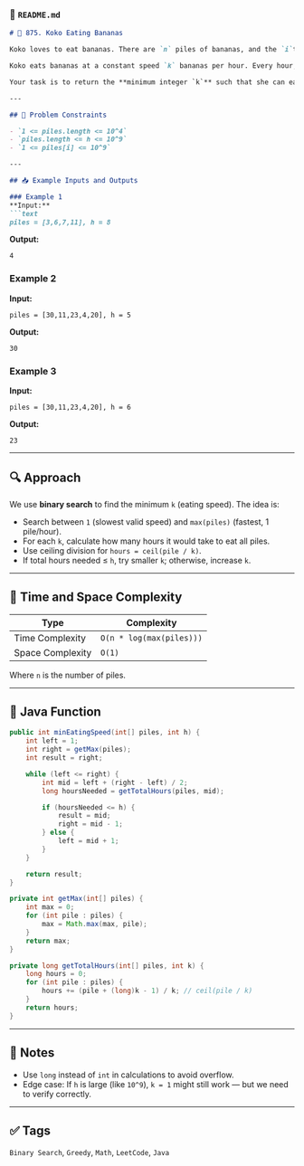 
### 📄 `README.md`

````markdown
# 🍌 875. Koko Eating Bananas

Koko loves to eat bananas. There are `n` piles of bananas, and the `i`th pile has `piles[i]` bananas. The guards have gone and will return in `h` hours.

Koko eats bananas at a constant speed `k` bananas per hour. Every hour, she chooses one pile and eats up to `k` bananas from that pile. If the pile has fewer than `k` bananas, she eats all of them and waits for the next hour.

Your task is to return the **minimum integer `k`** such that she can eat all the bananas **within `h` hours**.

---

## 🧠 Problem Constraints

- `1 <= piles.length <= 10^4`
- `piles.length <= h <= 10^9`
- `1 <= piles[i] <= 10^9`

---

## 📥 Example Inputs and Outputs

### Example 1
**Input:**
```text
piles = [3,6,7,11], h = 8
````

**Output:**

```text
4
```

### Example 2

**Input:**

```text
piles = [30,11,23,4,20], h = 5
```

**Output:**

```text
30
```

### Example 3

**Input:**

```text
piles = [30,11,23,4,20], h = 6
```

**Output:**

```text
23
```

---

## 🔍 Approach

We use **binary search** to find the minimum `k` (eating speed). The idea is:

* Search between `1` (slowest valid speed) and `max(piles)` (fastest, 1 pile/hour).
* For each `k`, calculate how many hours it would take to eat all piles.
* Use ceiling division for `hours = ceil(pile / k)`.
* If total hours needed ≤ `h`, try smaller `k`; otherwise, increase `k`.

---

## 🧠 Time and Space Complexity

| Type             | Complexity               |
| ---------------- | ------------------------ |
| Time Complexity  | `O(n * log(max(piles)))` |
| Space Complexity | `O(1)`                   |

Where `n` is the number of piles.

---

## 🧪 Java Function

```java
public int minEatingSpeed(int[] piles, int h) {
    int left = 1;
    int right = getMax(piles);
    int result = right;

    while (left <= right) {
        int mid = left + (right - left) / 2;
        long hoursNeeded = getTotalHours(piles, mid);

        if (hoursNeeded <= h) {
            result = mid;
            right = mid - 1;
        } else {
            left = mid + 1;
        }
    }

    return result;
}

private int getMax(int[] piles) {
    int max = 0;
    for (int pile : piles) {
        max = Math.max(max, pile);
    }
    return max;
}

private long getTotalHours(int[] piles, int k) {
    long hours = 0;
    for (int pile : piles) {
        hours += (pile + (long)k - 1) / k; // ceil(pile / k)
    }
    return hours;
}
```

---

## 📌 Notes

* Use `long` instead of `int` in calculations to avoid overflow.
* Edge case: If `h` is large (like `10^9`), `k = 1` might still work — but we need to verify correctly.

---

## ✅ Tags

`Binary Search`, `Greedy`, `Math`, `LeetCode`, `Java`
